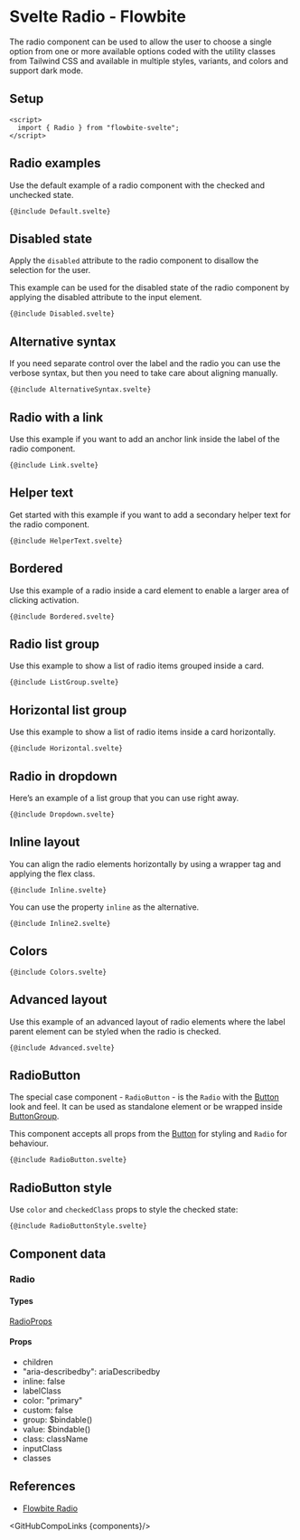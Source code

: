 # Svelte Radio - Flowbite


The radio component can be used to allow the user to choose a single option from one or more available options coded with the utility classes from Tailwind CSS and available in multiple styles, variants, and colors and support dark mode.

## Setup

```svelte
<script>
  import { Radio } from "flowbite-svelte";
</script>
```

## Radio examples

Use the default example of a radio component with the checked and unchecked state.

```svelte
{@include Default.svelte}
```

## Disabled state

Apply the `disabled` attribute to the radio component to disallow the selection for the user.

This example can be used for the disabled state of the radio component by applying the disabled attribute to the input element.

```svelte
{@include Disabled.svelte}
```

## Alternative syntax

If you need separate control over the label and the radio you can use the verbose syntax, but then you need to take care about aligning manually.

```svelte
{@include AlternativeSyntax.svelte}
```

## Radio with a link

Use this example if you want to add an anchor link inside the label of the radio component.

```svelte
{@include Link.svelte}
```

## Helper text

Get started with this example if you want to add a secondary helper text for the radio component.

```svelte
{@include HelperText.svelte}
```

## Bordered

Use this example of a radio inside a card element to enable a larger area of clicking activation.

```svelte
{@include Bordered.svelte}
```

## Radio list group

Use this example to show a list of radio items grouped inside a card.

```svelte
{@include ListGroup.svelte}
```

## Horizontal list group

Use this example to show a list of radio items inside a card horizontally.

```svelte
{@include Horizontal.svelte}
```

## Radio in dropdown

Here’s an example of a list group that you can use right away.

```svelte
{@include Dropdown.svelte}
```

## Inline layout

You can align the radio elements horizontally by using a wrapper tag and applying the flex class.

```svelte
{@include Inline.svelte}
```

You can use the property `inline` as the alternative.

```svelte
{@include Inline2.svelte}
```

## Colors

```svelte
{@include Colors.svelte}
```

## Advanced layout

Use this example of an advanced layout of radio elements where the label parent element can be styled when the radio is checked.

```svelte
{@include Advanced.svelte}
```

## RadioButton

The special case component - `RadioButton` - is the `Radio` with the [Button](/docs/components/buttons) look and feel. It can be used as standalone element or be wrapped inside [ButtonGroup](/docs/components/button-group).

This component accepts all props from the [Button](/docs/components/buttons) for styling and `Radio` for behaviour.

```svelte
{@include RadioButton.svelte}
```

## RadioButton style

Use `color` and `checkedClass` props to style the checked state:

```svelte
{@include RadioButtonStyle.svelte}
```

## Component data

### Radio

#### Types

[RadioProps<T>](https://github.com/themesberg/flowbite-svelte/blob/main/src/lib/types.ts#L815)

#### Props

- children
- "aria-describedby": ariaDescribedby
- inline: false
- labelClass
- color: "primary"
- custom: false
- group: $bindable<T>()
- value: $bindable<T>()
- class: className
- inputClass
- classes


## References

- [Flowbite Radio](https://flowbite.com/docs/forms/radio/)

<GitHubCompoLinks {components}/>
